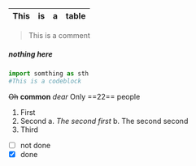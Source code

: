 |This|is|a|table|
|---|---|---|---|

>This is a comment

<h5>nothing here </h5>

```python
import somthing as sth
#This is a codeblock
```
~~Oh~~ **common** _dear_
Only ==22== people
1. First
2. Second
a. _The second first_
b. The second second
3. Third

- [ ] not done
- [x] done